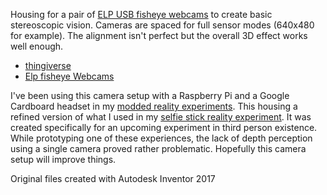 Housing for a pair of [ELP USB fisheye webcams](https://www.amazon.com/180degree-Fisheye-Camera-usb-Android-Windows/dp/B00LQ854AG) to create basic stereoscopic vision. Cameras are spaced for full sensor modes (640x480 for example). The alignment isn't perfect but the overall 3D effect works well enough. 

* [thingiverse](https://www.thingiverse.com/thing:2241270)
* [Elp fisheye Webcams](https://www.amazon.com/180degree-Fisheye-Camera-usb-Android-Windows/dp/B00LQ854AG)

I've been using this camera setup with a Raspberry Pi and a Google Cardboard headset in my [modded reality experiments](http://blog.mattbierner.com/series/modded_reality/). This housing a refined version of what I used in my [selfie stick reality experiment](http://blog.mattbierner.com/selfie-reality). It was created specifically for an upcoming experiment in third person existence. While prototyping one of these experiences, the lack of depth perception using a single camera proved rather problematic. Hopefully this camera setup will improve things.

Original files created with Autodesk Inventor 2017